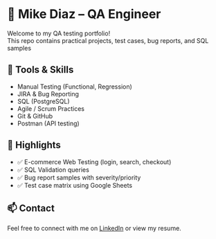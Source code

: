 # 👋 Mike Diaz – QA Engineer

Welcome to my QA testing portfolio!  
This repo contains practical projects, test cases, bug reports, and SQL samples

## 🔧 Tools & Skills
- Manual Testing (Functional, Regression)
- JIRA & Bug Reporting
- SQL (PostgreSQL)
- Agile / Scrum Practices
- Git & GitHub
- Postman (API testing)

## 📁 Highlights
- ✅ E-commerce Web Testing (login, search, checkout)
- ✅ SQL Validation queries
- ✅ Bug report samples with severity/priority
- ✅ Test case matrix using Google Sheets

## 📫 Contact
Feel free to connect with me on [LinkedIn](https://www.linkedin.com/in/mikefacilitator/) or view my resume.
